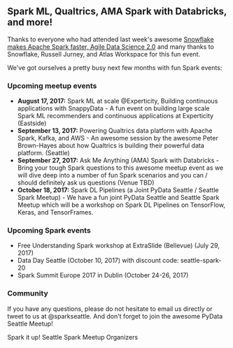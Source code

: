 ## Spark ML, Qualtrics, AMA Spark with Databricks, and more!

Thanks to everyone who had attended last week's awesome [Snowflake makes Apache Spark faster, Agile Data Science 2.0](https://www.meetup.com/Seattle-Spark-Meetup/events/234726935/) and many thanks to Snowflake, Russell Jurney, and Atlas Workspace for this fun event.

We've got ourselves a pretty busy next few months with fun Spark events:

### Upcoming meetup events

* **August 17, 2017:** Spark ML at scale @Experticity, Building continuous applications with SnappyData - A fun event on building large scale Spark ML recommenders and continuous applications at Experticity (Eastside)
* **September 13, 2017:** Powering Qualtrics data platform with Apache Spark, Kafka, and AWS - An awesome session by the awesome Peter Brown-Hayes about how Qualtrics is building their powerful data platform.  (Seattle)
* **September 27, 2017:** Ask Me Anything (AMA) Spark with Databricks - Bring your tough Spark questions to this awesome meetup event as we will dive deep into a number of fun Spark scenarios and you can / should definitely ask us questions (Venue TBD)
* **October 18, 2017:** Spark DL Pipelines (a Joint PyData Seattle / Seattle Spark Meetup) -  We have a fun joint PyData Seattle and Seattle Spark Meetup which will be a workshop on Spark DL Pipelines on TensorFlow, Keras, and TensorFrames.


### Upcoming Spark events

* Free Understanding Spark workshop at ExtraSlide (Bellevue) (July 29, 2017)
* Data Day Seattle (October 10, 2017) with discount code: seattle-spark-20
* Spark Summit Europe 2017 in Dublin (October 24-26, 2017)


### Community

If you have any questions, please do not hesitate to email us directly or tweet to us at @sparkseattle.  And don't forget to join the awesome PyData Seattle Meetup!


Spark it up!
Seattle Spark Meetup Organizers